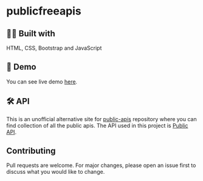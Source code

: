 # publicfreeapis


## 👨‍💻 Built with
HTML, CSS, Bootstrap and  JavaScript

## 🚀 Demo
You can see live demo [here](https://publicfreeapi.in/#).

## 🛠 API

This is an unofficial alternative site for [public-apis](https://github.com/public-apis/public-apis) repository where you can find collection of all the public apis. The API used in this project is [Public API](https://github.com/davemachado/public-api). 

## Contributing
Pull requests are welcome. For major changes, please open an issue first to discuss what you would like to change.
